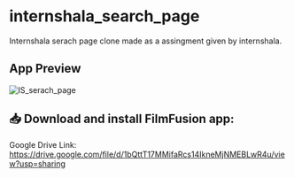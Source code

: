 # internshala_search_page

Internshala serach page clone made as a assingment given by internshala.

## App Preview
![IS_serach_page](https://github.com/tanuj430/Internshala-Search-Page/assets/71175428/0783bb7a-14ca-4bcc-96e8-76ba694a6c95)

## 📥 Download and install FilmFusion app:
Google Drive Link:
https://drive.google.com/file/d/1bQttT17MMifaRcs14IkneMjNMEBLwR4u/view?usp=sharing
